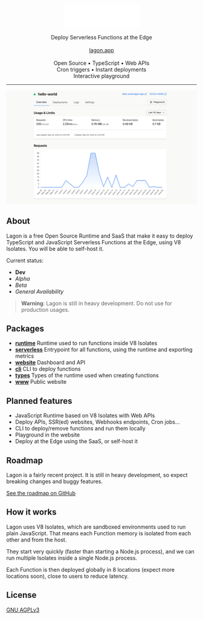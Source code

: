 <p align="center">
  <picture>
    <source media="(prefers-color-scheme: dark)" srcset="./assets/logo-white.png">
    <source media="(prefers-color-scheme: light)" srcset="./assets/logo-black.png">
    <img alt="Lagon logo" height="60px" src="./assets/logo-white.png">
  </picture>
  <p align="center">
    Deploy Serverless Functions at the Edge
    <br />
    <br />
    <a align="center" href="https://lagon.app">
      lagon.app
    </a>
    <br />
    <br />
    Open Source • TypeScript • Web APIs
    <br />
    Cron triggers • Instant deployments
    <br />
    Interactive playground
  </p>
</p>

<hr />

![Dashboard](./assets/dashboard.png)

## About

Lagon is a free Open Source Runtime and SaaS that make it easy to deploy TypeScript and JavaScript Serverless Functions at the Edge, using V8 Isolates. You will be able to self-host it.

Current status:
- **Dev**
- *Alpha*
- *Beta*
- *General Availability*

> **Warning**: Lagon is still in heavy development. Do not use for production usages.

## Packages

- **[runtime](./packages/runtime)** Runtime used to run functions inside V8 Isolates
- **[serverless](./packages/serverless)** Entrypoint for all functions, using the runtime and exporting metrics
- **[website](./packages/website)** Dashboard and API
- **[cli](./packages/cli)** CLI to deploy functions
- **[types](./packages/types)** Types of the runtime used when creating functions
- **[www](./www)** Public website

## Planned features

- JavaScript Runtime based on V8 Isolates with Web APIs
- Deploy APIs, SSR(ed) websites, Webhooks endpoints, Cron jobs...
- CLI to deploy/remove functions and run them locally
- Playground in the website
- Deploy at the Edge using the SaaS, or self-host it

## Roadmap

Lagon is a fairly recent project. It is still in heavy development, so expect breaking changes and buggy features.

[See the roadmap on GitHub](https://github.com/orgs/lagonapp/projects/1)

## How it works

Lagon uses V8 Isolates, which are sandboxed environments used to run plain JavaScript. That means each Function memory is isolated from each other and from the host.

They start very quickly (faster than starting a Node.js process), and we can run multiple Isolates inside a single Node.js process.

Each Function is then deployed globally in 8 locations (expect more locations soon), close to users to reduce latency.

## License

[GNU AGPLv3](./LICENSE)